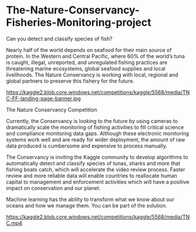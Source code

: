 # The-Nature-Conservancy-Fisheries-Monitoring-project
Can you detect and classify species of fish?

Nearly half of the world depends on seafood for their main source of protein. In the Western and Central Pacific, where 60% of the world’s tuna is caught, illegal, unreported, and unregulated fishing practices are threatening marine ecosystems, global seafood supplies and local livelihoods. The Nature Conservancy is working with local, regional and global partners to preserve this fishery for the future.

https://kaggle2.blob.core.windows.net/competitions/kaggle/5568/media/TNC-FF-landing-page-banner.jpg

The Nature Conservancy Competition

Currently, the Conservancy is looking to the future by using cameras to dramatically scale the monitoring of fishing activities to fill critical science and compliance monitoring data gaps. Although these electronic monitoring systems work well and are ready for wider deployment, the amount of raw data produced is cumbersome and expensive to process manually.

The Conservancy is inviting the Kaggle community to develop algorithms to automatically detect and classify species of tunas, sharks and more that fishing boats catch, which will accelerate the video review process. Faster review and more reliable data will enable countries to reallocate human capital to management and enforcement activities which will have a positive impact on conservation and our planet.

Machine learning has the ability to transform what we know about our oceans and how we manage them. You can be part of the solution.

https://kaggle2.blob.core.windows.net/competitions/kaggle/5568/media/TNC.mp4

